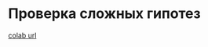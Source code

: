 # Проверка сложных гипотез
[colab url](https://colab.research.google.com/github/mathmechterver/stat2021/blob/master/prac09/stat09.ipynb)
